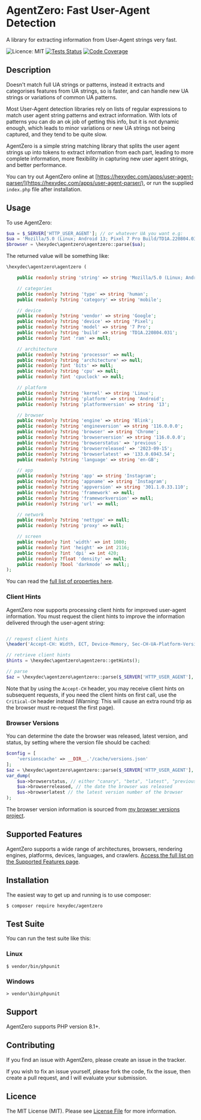 # AgentZero: Fast User-Agent Detection
A library for extracting information from User-Agent strings very fast.

![Licence: MIT](https://img.shields.io/badge/Licence-MIT-lightgrey.svg)
[![Tests Status](https://github.com/hexydec/agentzero/actions/workflows/tests.yml/badge.svg)](https://github.com/hexydec/agentzero/actions/workflows/tests.yml)
[![Code Coverage](https://scrutinizer-ci.com/g/hexydec/agentzero/badges/coverage.png?b=main)](https://scrutinizer-ci.com/g/hexydec/agentzero/code-structure/main/code-coverage)

## Description

Doesn't match full UA strings or patterns, instead it extracts and categorises features from UA strings, so is faster, and can handle new UA strings or variations of common UA patterns.

Most User-Agent detection libraries rely on lists of regular expressions to match user agent string patterns and extract information. With lots of patterns you can do an ok job of getting this info, but it is not dynamic enough, which leads to minor variations or new UA strings not being captured, and they tend to be quite slow.

AgentZero is a simple string matching library that splits the user agent strings up into tokens to extract information from each part, leading to more complete information, more flexibility in capturing new user agent strings, and better performance.

You can try out AgentZero online at [https://hexydec.com/apps/user-agent-parser/](https://hexydec.com/apps/user-agent-parser/), or run the supplied `index.php` file after installation.

## Usage

To use AgentZero:

```php
$ua = $_SERVER['HTTP_USER_AGENT']; // or whatever UA you want e.g:
$ua = 'Mozilla/5.0 (Linux; Android 13; Pixel 7 Pro Build/TD1A.220804.031; wv) AppleWebKit/537.36 (KHTML, like Gecko) Version/4.0 Chrome/116.0.0.0 Mobile Safari/537.36 Instagram 301.1.0.33.110 Android (33/13; 420dpi; 1080x2116; Google/google; Pixel 7 Pro; cheetah; cheetah; en_GB; 517986703)';
$browser = \hexydec\agentzero\agentzero::parse($ua);
```
The returned value will be something like:

```php
\hexydec\agentzero\agentzero (

	public readonly string 'string' => string 'Mozilla/5.0 (Linux; Android 13; Pixel 7 Pro Build/TD1A.220804.031; wv) AppleWebKit/537.36 (KHTML, like Gecko) Version/4.0 Chrome/116.0.0.0 Mobile Safari/537.36 Instagram 301.1.0.33.110 Android (33/13; 420dpi; 1080x2116; Google/google; Pixel 7 Pro; cheetah; cheetah; en_GB; 517986703)';

	// categories
	public readonly ?string 'type' => string 'human';
	public readonly ?string 'category' => string 'mobile';

	// device
	public readonly ?string 'vendor' => string 'Google';
	public readonly ?string 'device' => string 'Pixel';
	public readonly ?string 'model' => string '7 Pro';
	public readonly ?string 'build' => string 'TD1A.220804.031';
	public readonly ?int 'ram' => null;

	// architecture
	public readonly ?string 'processor' => null;
	public readonly ?string 'architecture' => null;
	public readonly ?int 'bits' => null;
	public readonly ?string 'cpu' => null;
	public readonly ?int 'cpuclock' => null;

	// platform
	public readonly ?string 'kernel' => string 'Linux';
	public readonly ?string 'platform' => string 'Android';
	public readonly ?string 'platformversion' => string '13';

	// browser
	public readonly ?string 'engine' => string 'Blink';
	public readonly ?string 'engineversion' => string '116.0.0.0';
	public readonly ?string 'browser' => string 'Chrome';
	public readonly ?string 'browserversion' => string '116.0.0.0';
	public readonly ?string 'browserstatus' => 'previous';
	public readonly ?string 'browserreleased' => '2023-09-15';
	public readonly ?string 'browserlatest' => '133.0.6943.54';
	public readonly ?string 'language' => string 'en-GB';

	// app
	public readonly ?string 'app' => string 'Instagram';
	public readonly ?string 'appname' => string 'Instagram';
	public readonly ?string 'appversion' => string '301.1.0.33.110';
	public readonly ?string 'framework' => null;
	public readonly ?string 'frameworkversion' => null;
	public readonly ?string 'url' => null;

	// network
	public readonly ?string 'nettype' => null;
	public readonly ?string 'proxy' => null;

	// screen
	public readonly ?int 'width' => int 1080;
	public readonly ?int 'height' => int 2116;
	public readonly ?int 'dpi' => int 420;
	public readonly ?float 'density' => null;
	public readonly ?bool 'darkmode' => null;;
);
```

You can read the [full list of properties here](docs/api.md).

### Client Hints

AgentZero now supports processing client hints for improved user-agent information. You must request the client hints to improve the information delivered through the user-agent string:

```php

// request client hints
\header('Accept-CH: Width, ECT, Device-Memory, Sec-CH-UA-Platform-Version, Sec-CH-UA-Model, Sec-CH-UA-Full-Version-List');

// retrieve client hints
$hints = \hexydec\agentzero\agentzero::getHints();

// parse
$az = \hexydec\agentzero\agentzero::parse($_SERVER['HTTP_USER_AGENT'], $hints);
```

Note that by using the `Accept-CH` header, you may receive client hints on subsequent requests, if you need the client hints on first call, use the `Critical-CH` header instead (Warning: This will cause an extra round trip as the browser must re-request the first page).

### Browser Versions

You can determine the date the browser was released, latest version, and status, by setting where the version file should be cached:

```php
$config = [
	'versionscache' => __DIR__.'/cache/versions.json'
];
$az = \hexydec\agentzero\agentzero::parse($_SERVER['HTTP_USER_AGENT'], [], $config);
var_dump(
	$ua->browserstatus, // either "canary", "beta", "latest", "previous", "legacy", legacy means released over 5 years ago
	$ua->browserreleased, // the date the browser was released
	$us->browserlatest // the latest version number of the browser
);

```

The browser version information is sourced from [my browser versions project](https://github.com/hexydec/versions).

## Supported Features

AgentZero supports a wide range of architectures, browsers, rendering engines, platforms, devices, languages, and crawlers. [Access the full list on the Supported Features page](docs/support.md).

## Installation

The easiest way to get up and running is to use composer:

```
$ composer require hexydec/agentzero
```

## Test Suite

You can run the test suite like this:

### Linux
```
$ vendor/bin/phpunit
```
### Windows
```
> vendor\bin\phpunit
```

## Support

AgentZero supports PHP version 8.1+.

## Contributing

If you find an issue with AgentZero, please create an issue in the tracker.

If you wish to fix an issue yourself, please fork the code, fix the issue, then create a pull request, and I will evaluate your submission.

## Licence

The MIT License (MIT). Please see [License File](LICENCE) for more information.
